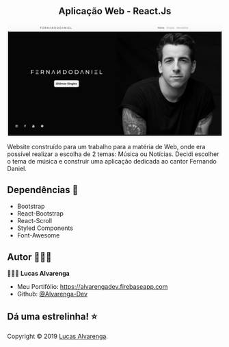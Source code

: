 <h2 align="center">Aplicação Web - React.Js</h2>

<p align="center">
 <img width=500 src="image-readme/screenshot-project.png" alt="Project logo"></a>
</p>

Website construído para um trabalho para a matéria de Web, onde era possível realizar a escolha de 2 temas: Música ou Notícias. Decidi escolher o tema de música e construir uma aplicação dedicada ao cantor Fernando Daniel.

## Dependências 🧰

- Bootstrap
- React-Bootstrap
- React-Scroll
- Styled Components
- Font-Awesome

## Autor 🙋🏻‍♂️

💁🏻‍♂️ **Lucas Alvarenga**

* Meu Portifólio: https://alvarengadev.firebaseapp.com
* Github: [@Alvarenga-Dev](https://github.com/Alvarenga-Dev)

## Dá uma estrelinha! ⭐️

Copyright © 2019 [Lucas Alvarenga](https://github.com/Alvarenga-Dev). <br/>
